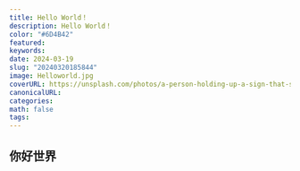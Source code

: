 ```yaml
---
title: Hello World！
description: Hello World！
color: "#6D4B42"
featured: 
keywords: 
date: 2024-03-19
slug: "20240320185844"
image: Helloworld.jpg
coverURL: https://unsplash.com/photos/a-person-holding-up-a-sign-that-says-hello-PVr9Gsj93Pc
canonicalURL: 
categories: 
math: false
tags:
---
```


## 你好世界
